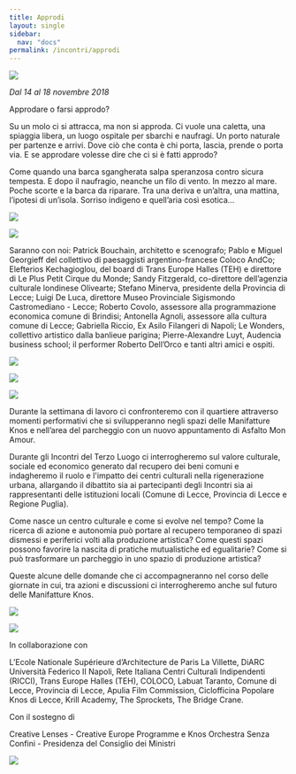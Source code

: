 ```yaml
---
title: Approdi
layout: single
sidebar: 
  nav: "docs"
permalink: /incontri/approdi
---
```


![](/assets/images/01-approdi.jpg)

_Dal 14 al 18 novembre 2018_

Approdare o farsi approdo?

Su un molo ci si attracca, ma non si approda.
Ci vuole una caletta, una spiaggia libera, un luogo ospitale per sbarchi e naufragi. Un porto naturale per partenze e arrivi.
Dove ciò che conta è chi porta, lascia, prende o porta via.
E se approdare volesse dire che ci si è fatti approdo?

Come quando una barca sgangherata salpa speranzosa contro sicura tempesta.
E dopo il naufragio, neanche un filo di vento. In mezzo al mare.
Poche scorte e la barca da riparare.
Tra una deriva e un’altra, una mattina, l’ipotesi di un’isola.
Sorriso indigeno e quell’aria così esotica...

![](/assets/images/giardino_asfalto_5.jpg)

![](/assets/images/giardino_asfalto_7.jpg)

Saranno con noi: Patrick Bouchain, architetto e scenografo; Pablo e Miguel Georgieff del collettivo di paesaggisti argentino-francese Coloco AndCo; Elefterios Kechagioglou, del board di Trans Europe Halles (TEH) e direttore di Le Plus Petit Cirque du Monde; Sandy Fitzgerald, co-direttore dell’agenzia culturale londinese Olivearte; Stefano Minerva, presidente della Provincia di Lecce; Luigi De Luca, direttore Museo Provinciale Sigismondo Castromediano - Lecce; Roberto Covolo, assessore alla programmazione economica comune di Brindisi; Antonella Agnoli, assessore alla cultura comune di Lecce; Gabriella Riccio, Ex Asilo Filangeri di Napoli; Le Wonders, collettivo artistico dalla banlieue parigina; Pierre-Alexandre Luyt, Audencia business school; il performer Roberto Dell’Orco e tanti altri amici e ospiti.

![](/assets/images/giardino_asfalto_1.jpg)

![](/assets/images/giardino_asfalto_4.jpg)

![](/assets/images/giardino_asfalto_6.jpg)

Durante la settimana di lavoro ci confronteremo con il quartiere attraverso momenti performativi che si svilupperanno negli spazi delle Manifatture Knos e nell’area del parcheggio con un nuovo appuntamento di Asfalto Mon Amour.

Durante gli Incontri del Terzo Luogo ci interrogheremo sul valore culturale, sociale ed economico generato dal recupero dei beni comuni e indagheremo il ruolo e l'impatto dei centri culturali nella rigenerazione urbana, allargando il dibattito sia ai partecipanti degli Incontri sia ai rappresentanti delle istituzioni locali (Comune di Lecce, Provincia di Lecce e Regione Puglia).

Come nasce un centro culturale e come si evolve nel tempo? Come la ricerca di azione e autonomia può portare al recupero temporaneo di spazi dismessi e periferici volti alla produzione artistica? Come questi spazi possono favorire la nascita di pratiche mutualistiche ed egualitarie? Come si può trasformare un parcheggio in uno spazio di produzione artistica?

Queste alcune delle domande che ci accompagneranno nel corso delle giornate in cui, tra azioni e discussioni ci interrogheremo anche sul futuro delle Manifatture Knos.

![](/assets/images/giardino_asfalto_2.jpg)

![](/assets/images/giardino_asfalto_3.jpg)


In collaborazione con

L’Ecole Nationale Supérieure d’Architecture de Paris La Villette, DiARC Università Federico II Napoli, Rete Italiana Centri Culturali Indipendenti (RICCI), Trans Europe Halles (TEH), COLOCO, Labuat Taranto, Comune di Lecce, Provincia di Lecce, Apulia Film Commission, Ciclofficina Popolare Knos di Lecce, Krill Academy, The Sprockets, The Bridge Crane.

Con il sostegno di 

Creative Lenses - Creative Europe Programme e Knos Orchestra Senza Confini - Presidenza del Consiglio dei Ministri

![](/assets/images/giardino_asfalto_8.jpg)
